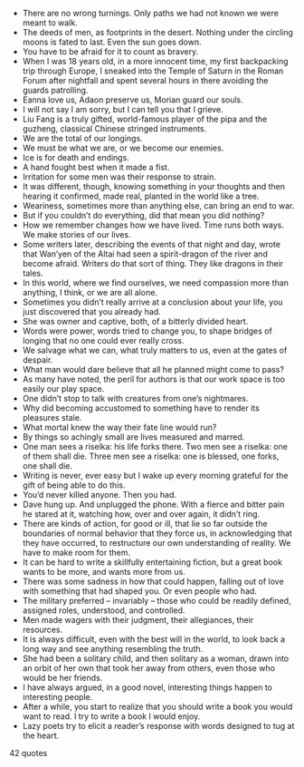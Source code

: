  - There are no wrong turnings. Only paths we had not known we were meant to walk.
 - The deeds of men, as footprints in the desert. Nothing under the circling moons is fated to last. Even the sun goes down.
 - You have to be afraid for it to count as bravery.
 - When I was 18 years old, in a more innocent time, my first backpacking trip through Europe, I sneaked into the Temple of Saturn in the Roman Forum after nightfall and spent several hours in there avoiding the guards patrolling.
 - Eanna love us, Adaon preserve us, Morian guard our souls.
 - I will not say I am sorry, but I can tell you that I grieve.
 - Liu Fang is a truly gifted, world-famous player of the pipa and the guzheng, classical Chinese stringed instruments.
 - We are the total of our longings.
 - We must be what we are, or we become our enemies.
 - Ice is for death and endings.
 - A hand fought best when it made a fist.
 - Irritation for some men was their response to strain.
 - It was different, though, knowing something in your thoughts and then hearing it confirmed, made real, planted in the world like a tree.
 - Weariness, sometimes more than anything else, can bring an end to war.
 - But if you couldn’t do everything, did that mean you did nothing?
 - How we remember changes how we have lived. Time runs both ways. We make stories of our lives.
 - Some writers later, describing the events of that night and day, wrote that Wan’yen of the Altai had seen a spirit-dragon of the river and become afraid. Writers do that sort of thing. They like dragons in their tales.
 - In this world, where we find ourselves, we need compassion more than anything, I think, or we are all alone.
 - Sometimes you didn’t really arrive at a conclusion about your life, you just discovered that you already had.
 - She was owner and captive, both, of a bitterly divided heart.
 - Words were power, words tried to change you, to shape bridges of longing that no one could ever really cross.
 - We salvage what we can, what truly matters to us, even at the gates of despair.
 - What man would dare believe that all he planned might come to pass?
 - As many have noted, the peril for authors is that our work space is too easily our play space.
 - One didn’t stop to talk with creatures from one’s nightmares.
 - Why did becoming accustomed to something have to render its pleasures stale.
 - What mortal knew the way their fate line would run?
 - By things so achingly small are lives measured and marred.
 - One man sees a riselka: his life forks there. Two men see a riselka: one of them shall die. Three men see a riselka: one is blessed, one forks, one shall die.
 - Writing is never, ever easy but I wake up every morning grateful for the gift of being able to do this.
 - You’d never killed anyone. Then you had.
 - Dave hung up. And unplugged the phone. With a fierce and bitter pain he stared at it, watching how, over and over again, it didn’t ring.
 - There are kinds of action, for good or ill, that lie so far outside the boundaries of normal behavior that they force us, in acknowledging that they have occurred, to restructure our own understanding of reality. We have to make room for them.
 - It can be hard to write a skillfully entertaining fiction, but a great book wants to be more, and wants more from us.
 - There was some sadness in how that could happen, falling out of love with something that had shaped you. Or even people who had.
 - The military preferred – invariably – those who could be readily defined, assigned roles, understood, and controlled.
 - Men made wagers with their judgment, their allegiances, their resources.
 - It is always difficult, even with the best will in the world, to look back a long way and see anything resembling the truth.
 - She had been a solitary child, and then solitary as a woman, drawn into an orbit of her own that took her away from others, even those who would be her friends.
 - I have always argued, in a good novel, interesting things happen to interesting people.
 - After a while, you start to realize that you should write a book you would want to read. I try to write a book I would enjoy.
 - Lazy poets try to elicit a reader’s response with words designed to tug at the heart.

42 quotes